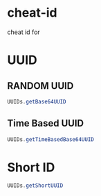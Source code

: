 # cheat-id
cheat id for

# UUID

## RANDOM UUID

```java
UUIDs.getBase64UUID
```

## Time Based UUID

```java
UUIDs.getTimeBasedBase64UUID
```

# Short ID

```java
UUIDs.getShortUUID
```
